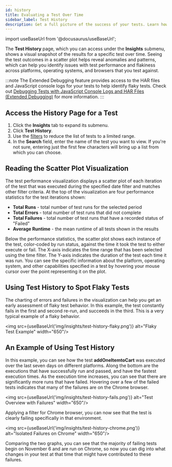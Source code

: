 ```yaml
---
id: history
title: Evaluating a Test Over Time
sidebar_label: Test History
description: Get a full picture of the success of your tests. Learn how to look at a test's history across a variety of metrics to diagnose failure patterns.
---
```

import useBaseUrl from '@docusaurus/useBaseUrl';

The **Test History** page, which you can access under the **Insights** submenu, shows a visual snapshot of the results for a specific test over time. Seeing the test outcomes in a scatter plot helps reveal anomalies and patterns, which can help you identify issues with test performance and flakiness across platforms, operating systems, and browsers that you test against.

:::note
The Extended Debugging feature provides access to the HAR files and JavaScript console logs for your tests to help identify flaky tests. Check out [Debugging Tests with JavaScript Console Logs and HAR Files (Extended Debugging)](/insights/debug) for more information.
:::

## Access the History Page for a Test

1. Click the **Insights** tab to expand its submenu.
1. Click **Test History**.
1. Use the [filters](scope.md#using-filters-to-adjust-the-scope-of-your-data) to reduce the list of tests to a limited range.
1. In the **Search** field, enter the name of the test you want to view.  If you're not sure, entering just the first few characters will bring up a list from which you can choose.

## Reading the Scatter Plot Visualization

The test performance visualization displays a scatter plot of each iteration of the test that was executed during the specified date filter and matches other filter criteria. At the top of the visualization are four performance statistics for the test iterations shown:

* **Total Runs** - total number of test runs for the selected period
* **Total Errors** - total number of test runs that did not complete
* **Total Failures** - total number of test runs that have a recorded status of "Failed"
* **Average Runtime** - the mean runtime of all tests shown in the results

Below the performance statistics, the scatter plot shows each instance of the test, color-coded by run status, against the time it took the test to either execute or fail. The X-axis indicates the time range that has been selected using the time filter. The Y-axis indicates the duration of the test each time it was run. You can see the specific information about the platform, operating system, and other capabilities specified in a test by hovering your mouse cursor over the point representing it on the plot.

## Using Test History to Spot Flaky Tests

The charting of errors and failures in the visualization can help you get an early assessment of flaky test behavior. In this example, the test constantly fails in the first and second re-run, and succeeds in the third.  This is a very typical example of a flaky behavior.

<img src={useBaseUrl('img/insights/test-history-flaky.png')} alt="Flaky Test Example" width="650"/>

## An Example of Using Test History

In this example, you can see how the test **addOneItemtoCart** was executed over the last seven days on different platforms. Along the bottom are the executions that have successfully run and passed, and have the fastest execution times. As the execution time increases, you can see that there are significantly more runs that have failed. Hovering over a few of the failed tests indicates that many of the failures are on the Chrome browser.

<img src={useBaseUrl('img/insights/test-history-fails.png')} alt="Test Overview with Failures" width="650"/>

Applying a filter for Chrome browser, you can now see that the test is clearly failing specifically in that environment.

<img src={useBaseUrl('img/insights/test-history-chrome.png')} alt="Isolated Failures on Chrome" width="650"/>

Comparing the two graphs, you can see that the majority of failing tests begin on November 6 and are run on Chrome, so now you can dig into what changes in your test at that time that might have contributed to these failures.
